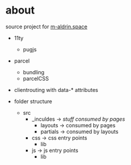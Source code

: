 # about

source project for [m-aldrin.space](https://m-aldrin.space)

- 11ty
    - pugjs
- parcel
    - bundling
    - parcelCSS
- clientrouting with data-\* attributes


- folder structure
    - src
        - _inculdes -> *stuff consumed by pages*
            - layouts -> consumed by pages
            - partials -> consumed by layouts
        - css -> css entry points
            - lib
        - js -> js entry points
            - lib
        
